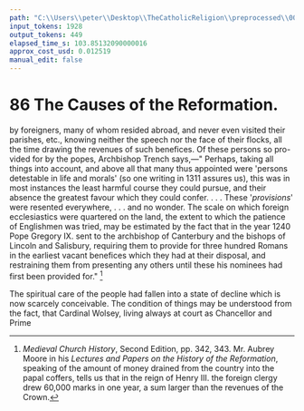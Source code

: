 ```yaml
---
path: "C:\\Users\\peter\\Desktop\\TheCatholicReligion\\preprocessed\\00105.jpg"
input_tokens: 1928
output_tokens: 449
elapsed_time_s: 103.85132090000016
approx_cost_usd: 0.012519
manual_edit: false
---
```

# 86 The Causes of the Reformation.

by foreigners, many of whom resided abroad,
and never even visited their parishes, etc.,
knowing neither the speech nor the face of
their flocks, all the time drawing the revenues
of such benefices. Of these persons so pro-
vided for by the popes, Archbishop Trench
says,—" Perhaps, taking all things into account,
and above all that many thus appointed were
'persons detestable in life and morals' (so one
writing in 1311 assures us), this was in most
instances the least harmful course they could
pursue, and their absence the greatest favour
which they could confer. . . . These '*provisions*'
were resented everywhere, . . . and no wonder.
The scale on which foreign ecclesiastics were
quartered on the land, the extent to which the
patience of Englishmen was tried, may be
estimated by the fact that in the year 1240
Pope Gregory IX. sent to the archbishop of
Canterbury and the bishops of Lincoln and
Salisbury, requiring them to provide for three
hundred Romans in the earliest vacant benefices
which they had at their disposal, and restraining
them from presenting any others until these his
nominees had first been provided for." [^1]

The spiritual care of the people had fallen
into a state of decline which is now scarcely
conceivable. The condition of things may be
understood from the fact, that Cardinal Wolsey,
living always at court as Chancellor and Prime

[^1]: *Medieval Church History*, Second Edition, pp. 342, 343.
Mr. Aubrey Moore in his *Lectures and Papers on the
History of the Reformation*, speaking of the amount of money
drained from the country into the papal coffers, tells us that
in the reign of Henry III. the foreign clergy drew 60,000
marks in one year, a sum larger than the revenues of the
Crown.